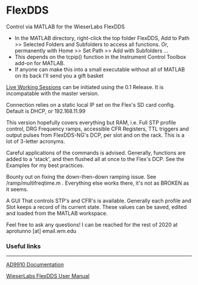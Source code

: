 # FlexDDS
 Control via MATLAB for the WieserLabs FlexDDS
 
* In the MATLAB directory, right-click the top folder FlexDDS, Add to Path >> Selected Folders and Subfolders to access all functions. Or,  permanently with  Home >> Set Path >> Add with Subfolders ...
* This depends on the tcpip() function in the Instrument Control Toolbox add-on for MATLAB.
* If anyone can make this into a small executable without all of MATLAB on its back I'll send you a gift basket

[Live Working Sessions](https://github.com/drewrotunno/FlexDDS/releases)  can be initiated using the 0.1 Release. It is incompatable with the master version.

Connection relies on a static local IP set on the Flex's SD card config. Default is DHCP, or 192.168.11.99

This version hopefully covers everything but RAM, i.e. Full STP profile control, DRG Frequency ramps, accessible CFR Registers, TTL triggers and output pulses from FlexDDS-NG's DCP, per slot and on the rack. This is a lot of 3-letter acronyms. 

Careful applications of the commands is advised. Generally, functions are added to a 'stack', and then flushed all at once to the Flex's DCP. See the Examples for my best practices. 

Bounty out on fixing the down-then-down ramping issue. See /ramp/multifreqtime.m . Everything else works there, it's not as BROKEN as it seems. 

A GUI That controls STP's and CFR's is available. Generally each profile and Slot keeps a record of its current state. These values can be saved, edited and loaded from the MATLAB workspace. 

Feel free to ask any questions! I can be reached for the rest of 2020 at
aprotunno [at] email.wm.edu

### Useful links
---
[AD9910 Documentation](https://www.analog.com/media/en/technical-documentation/data-sheets/AD9910.pdf)

[WieserLabs FlexDDS User Manual](https://www.wieserlabs.com/products/radio-frequency/flexdds-ng/FlexDDS-NG_Manual.pdf)
